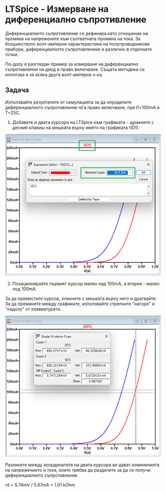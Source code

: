 # LTSpice - Измерване на диференциално съпротивление

Диференциалното съпротивление се дефинира като отношение на промяна на напрежените към съответната промяна на тока. За болшинството волт-амперни характеристики на полупроводникови прибори, диференциалното съпротивленние е различно в отделните точки.

По-долу е разгледан пример за измерване на диференциално съпротивленни на диод в право включване. Същата методика се използва и за всяка друга волт-амперна х-ка.

## Задача
Използвайте резултатите от симулацията за да определите диференциалното съпротивление rd в право включване, при If=100mA и Т=25C.

1. Добавете и двата курсора на LTSpice към графиката - щракнете с десния клавиш на мишката върху името на графиката I(D1).

![Tag](img/rdiff/add-cursors.png)

2. Позиционирайте първият курсор малко над 100mA, а втория - малко под 100mA. 

За да преместите курсор, кликнете с мишката върху него и драгвайте. За да преминете между графиките, използвайте стрелките "нагоре" и "надолу" от клавиатурата.

![Tag](img/rdiff/rdiff-diod-f.png)

Разликите между координатите на двата курсора ви дават измененията на напрежението и тока, които трябва да разделите за да се получи диференциалното съпротивление.

rd = 5.74mV / 5.67mA = 1.01 kOhm
